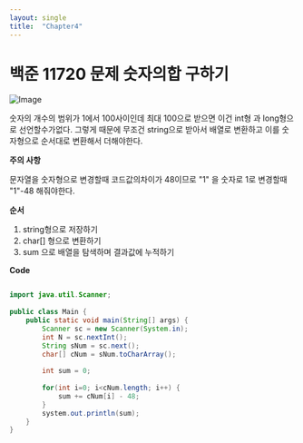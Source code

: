 ```yaml
---
layout: single
title:  "Chapter4"
---
```


# 백준 11720 문제 숫자의합 구하기

![Image](https://github.com/user-attachments/assets/49b0a75c-1475-433b-a330-bf415f510f00)

숫자의 개수의 범위가 1에서 100사이인데 최대 100으로 받으면 이건 int형 과 long형으로 선언할수가없다.
그렇게 때문에 무조건 string으로 받아서 배열로 변환하고 이를 숫자형으로 순서대로 변환해서 더해야한다.

**주의 사항**

문자열을 숫자형으로 변경할때 코드값의차이가 48이므로 "1" 을 숫자로 1로 변경할때 "1"-48 해줘야한다.

**순서**
1. string형으로 저장하기 
2. char[] 형으로 변환하기
3. sum 으로 배열을 탐색하며 결과값에 누적하기

 **Code**

```java

import java.util.Scanner;
 
public class Main {
	public static void main(String[] args) {		
		Scanner sc = new Scanner(System.in);
 		int N = sc.nextInt();
		String sNum = sc.next();
		char[] cNum = sNum.toCharArray();
		
		int sum = 0;
        
		for(int i=0; i<cNum.length; i++) {
			sum += cNum[i] - 48;
		}
		system.out.println(sum);
	}
}
```

